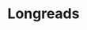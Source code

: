 ---
blog: https://longreads.com/blog
facebook: https://facebook.com/longreads
instagram: https://instagram.com/longreads
logohandle: longreads
sort: longreads
title: Longreads
twitter: https://x.com/longreads
website: https://longreads.com/
---